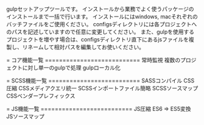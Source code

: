gulpセットアップツールです。
インストールから業務でよく使うパッケージのインストールまで一括で行います。
インストールにはwindows, macそれぞれのバッチファイルをご使用ください。
configsディレクトリには各プロジェクトへのパスを記述していますので任意に変更してください。
また、gulpを使用するプロジェクトを増やす場合は、configsディレクトリ直下にあるjsファイルを複製し、リネームして相対パスを編集してお使いください。

= コア機能一覧 ===========================
	常時監視
	複数のプロジェクトに対し単一のgulpで処理
	gulpローカル化

= SCSS機能一覧 ==========================
	SASSコンパイル
	CSS圧縮
	CSSメディアクエリ統一
	SCSSインポートファイル簡略
	SCSSソースマップ
	CSSベンダープレフィックス

= JS機能一覧 ==========================
	JS圧縮
	ES6 => ES5変換
	JSソースマップ
